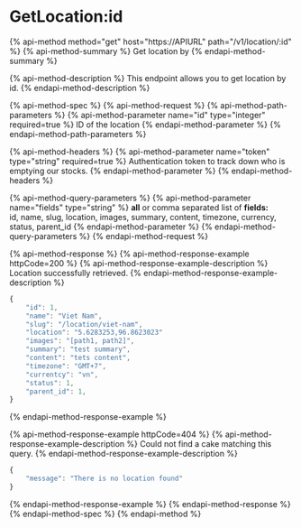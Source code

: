 # GetLocation:id

{% api-method method="get" host="https://APIURL" path="/v1/location/:id" %}
{% api-method-summary %}
Get location by 
{% endapi-method-summary %}

{% api-method-description %}
This endpoint allows you to get location by id.
{% endapi-method-description %}

{% api-method-spec %}
{% api-method-request %}
{% api-method-path-parameters %}
{% api-method-parameter name="id" type="integer" required=true %}
ID of the location
{% endapi-method-parameter %}
{% endapi-method-path-parameters %}

{% api-method-headers %}
{% api-method-parameter name="token" type="string" required=true %}
Authentication token to track down who is emptying our stocks.
{% endapi-method-parameter %}
{% endapi-method-headers %}

{% api-method-query-parameters %}
{% api-method-parameter name="fields" type="string" %}
**all** or comma separated list of **fields:**  
id, name, slug, location, images, summary, content, timezone, currency, status, parent\_id
{% endapi-method-parameter %}
{% endapi-method-query-parameters %}
{% endapi-method-request %}

{% api-method-response %}
{% api-method-response-example httpCode=200 %}
{% api-method-response-example-description %}
Location successfully retrieved.
{% endapi-method-response-example-description %}

```javascript
{
    "id": 1,
    "name": "Viet Nam",
    "slug": "/location/viet-nam",
    "location": "5.6283253,96.8623023"
    "images": "[path1, path2]",
    "summary": "test summary",
    "content": "tets content",
    "timezone": "GMT+7",
    "currentcy": "vn",
    "status": 1,
    "parent_id": 1,
}
```
{% endapi-method-response-example %}

{% api-method-response-example httpCode=404 %}
{% api-method-response-example-description %}
Could not find a cake matching this query.
{% endapi-method-response-example-description %}

```javascript
{
    "message": "There is no location found"
}
```
{% endapi-method-response-example %}
{% endapi-method-response %}
{% endapi-method-spec %}
{% endapi-method %}




